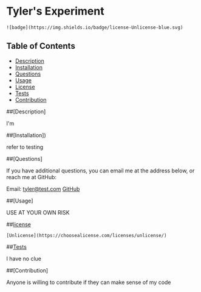 # Tyler's Experiment

  
    ![badge](https://img.shields.io/badge/license-Unlicense-blue.svg)

  ## Table of Contents

  * [Description](#description)
  * [Installation](#installation)
  * [Questions](#questions)
  * [Usage](#usage)
  * [License](#license)
  * [Tests](#tests)
  * [Contribution](#contribution)
  
  ##[Description]

  I'm 

  ##[Installation])

  refer to testing

  ##[Questions]

  If you have additional questions, you can email me at the address below, or reach me at GitHub:

  Email: tyler@test.com
  [GitHub](https://github.com/gthawkins24)

  ##[Usage]

  USE AT YOUR OWN RISK

  
  ##[license](#Table-of-Contents)
  
  
    [Unlicense](https://choosealicense.com/licenses/unlicense/)
  

  ##[Tests](#tests)

  I have no clue

  ##[Contribution]

  Anyone is willing to contribute if they can make sense of my code

